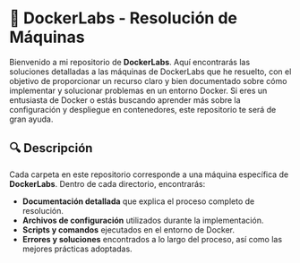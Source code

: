 # 🚀 DockerLabs - Resolución de Máquinas

Bienvenido a mi repositorio de **DockerLabs**. Aquí encontrarás las soluciones detalladas a las máquinas de DockerLabs que he resuelto, con el objetivo de proporcionar un recurso claro y bien documentado sobre cómo implementar y solucionar problemas en un entorno Docker. Si eres un entusiasta de Docker o estás buscando aprender más sobre la configuración y despliegue en contenedores, este repositorio te será de gran ayuda.

## 🔍 Descripción

Cada carpeta en este repositorio corresponde a una máquina específica de **DockerLabs**. Dentro de cada directorio, encontrarás:

- **Documentación detallada** que explica el proceso completo de resolución.
- **Archivos de configuración** utilizados durante la implementación.
- **Scripts y comandos** ejecutados en el entorno de Docker.
- **Errores y soluciones** encontrados a lo largo del proceso, así como las mejores prácticas adoptadas.

